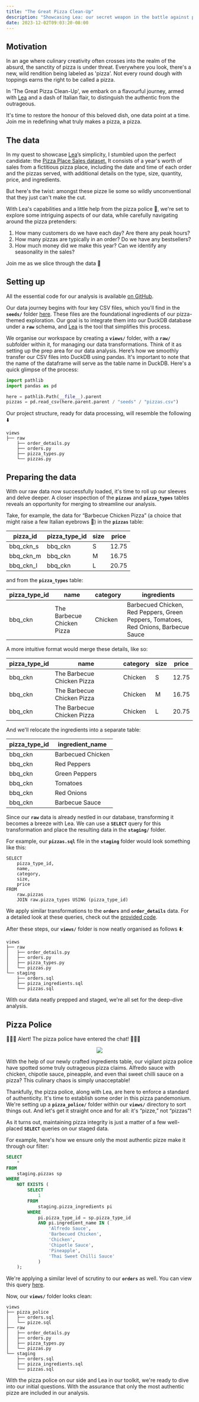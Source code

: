 ```yaml
---
title: "The Great Pizza Clean-Up"
description: "Showcasing Lea: our secret weapon in the battle against pizza pretenders. Lea helps us slice through the clutter, identifying and tossing out the most outrageous pizza claims."
date: 2023-12-02T09:03:20-08:00
---
```


## Motivation

In an age where culinary creativity often crosses into the realm of the absurd, the sanctity of pizza is under threat. Everywhere you look, there's a new, wild rendition being labeled as 'pizza'. Not every round dough with toppings earns the right to be called a pizza.

In 'The Great Pizza Clean-Up', we embark on a flavourful journey, armed with [Lea](https://github.com/carbonfact/lea) and a dash of Italian flair, to distinguish the authentic from the outrageous.

It's time to restore the honour of this beloved dish, one data point at a time. Join me in redefining what truly makes a pizza, a pizza.

## The data

In my quest to showcase [Lea](https://github.com/carbonfact/lea)’s simplicity, I stumbled upon the perfect candidate: the [Pizza Place Sales dataset.](https://www.mavenanalytics.io/data-playground?search=pizza%20place%20sales) It consists of a year's worth of sales from a fictitious pizza place, including the date and time of each order and the pizzas served, with additional details on the type, size, quantity, price, and ingredients.

But here's the twist: amongst these pizze lie some so wildly unconventional that they just can't make the cut.

With Lea's capabilities and a little help from the pizza police 🚨, we're set to explore some intriguing aspects of our data, while carefully navigating around the pizza pretenders:

1. How many customers do we have each day? Are there any peak hours?
2. How many pizzas are typically in an order? Do we have any bestsellers?
3. How much money did we make this year? Can we identify any seasonality in the sales?

Join me as we slice through the data 🍕

## Setting up

All the essential code for our analysis is available [on GitHub](https://github.com/LeonardoNatale/the-great-pizza-cleanup).

Our data journey begins with four key CSV files, which you'll find in the **`seeds/`** folder [here](https://github.com/LeonardoNatale/the-great-pizza-cleanup/tree/main/seeds). These files are the foundational ingredients of our pizza-themed exploration. Our goal is to integrate them into our DuckDB database under a **`raw`** schema, and [Lea](https://github.com/carbonfact/lea) is the tool that simplifies this process.

We organise our workspace by creating a **`views/`** folder, with a **`raw/`** subfolder within it, for managing our data transformations. Think of it as setting up the prep area for our data analysis. Here’s how we smoothly transfer our CSV files into DuckDB using pandas. It's important to note that the name of the dataframe will serve as the table name in DuckDB. Here's a quick glimpse of the process:

```python
import pathlib
import pandas as pd

here = pathlib.Path(__file__).parent
pizzas = pd.read_csv(here.parent.parent / "seeds" / "pizzas.csv")
```

Our project structure, ready for data processing, will resemble the following ⬇️

```
views
├── raw
    ├── order_details.py
    ├── orders.py
    ├── pizza_types.py
    └── pizzas.py
```

## Preparing the data

With our raw data now successfully loaded, it's time to roll up our sleeves and delve deeper. A closer inspection of the **`pizzas`** and **`pizza_types`** tables reveals an opportunity for merging to streamline our analysis.

Take, for example, the data for “Barbecue Chicken Pizza” (a choice that might raise a few Italian eyebrows 🤢) in the **`pizzas`** table:

| pizza_id  | pizza_type_id | size | price |
| --------- | ------------- | ---- | ----- |
| bbq_ckn_s | bbq_ckn       | S    | 12.75 |
| bbq_ckn_m | bbq_ckn       | M    | 16.75 |
| bbq_ckn_l | bbq_ckn       | L    | 20.75 |

and from the **`pizza_types`** table:

| pizza_type_id | name                       | category | ingredients                                                                         |
| ------------- | -------------------------- | -------- | ----------------------------------------------------------------------------------- |
| bbq_ckn       | The Barbecue Chicken Pizza | Chicken  | Barbecued Chicken, Red Peppers, Green Peppers, Tomatoes, Red Onions, Barbecue Sauce |

A more intuitive format would merge these details, like so:

| pizza_type_id | name                       | category | size | price |
| ------------- | -------------------------- | -------- | ---- | ----- |
| bbq_ckn       | The Barbecue Chicken Pizza | Chicken  | S    | 12.75 |
| bbq_ckn       | The Barbecue Chicken Pizza | Chicken  | M    | 16.75 |
| bbq_ckn       | The Barbecue Chicken Pizza | Chicken  | L    | 20.75 |

And we'll relocate the ingredients into a separate table:

| pizza_type_id | ingredient_name   |
| ------------- | ----------------- |
| bbq_ckn       | Barbecued Chicken |
| bbq_ckn       | Red Peppers       |
| bbq_ckn       | Green Peppers     |
| bbq_ckn       | Tomatoes          |
| bbq_ckn       | Red Onions        |
| bbq_ckn       | Barbecue Sauce    |

Since our **`raw`** data is already nestled in our database, transforming it becomes a breeze with Lea. We can use a **`SELECT`** query for this transformation and place the resulting data in the **`staging/`** folder.

For example, our **`pizzas.sql`** file in the **`staging`** folder would look something like this:

```
SELECT
    pizza_type_id,
    name,
    category,
    size,
    price
FROM
    raw.pizzas
    JOIN raw.pizza_types USING (pizza_type_id)
```

We apply similar transformations to the **`orders`** and **`order_details`** data. For a detailed look at these queries, check out the [provided code](https://github.com/LeonardoNatale/pizza-engineering/blob/main/views/staging/orders.sql#L14).

After these steps, our **`views/`** folder is now neatly organised as follows ⬇️:

```
views
├── raw
│   ├── order_details.py
│   ├── orders.py
│   ├── pizza_types.py
│   └── pizzas.py
└── staging
    ├── orders.sql
    ├── pizza_ingredients.sql
    └── pizzas.sql
```

With our data neatly prepped and staged, we're all set for the deep-dive analysis.

## Pizza Police

🚨🚨🚨 Alert! The pizza police have entered the chat! 🚨🚨🚨

<div align="center" >
<figure style="max-width: 300px;">
    <img src="./pizza_police.png" style="box-shadow: none;">
</figure>
</div>

With the help of our newly crafted ingredients table, our vigilant pizza police have spotted some truly outrageous pizza claims. Alfredo sauce with chicken, chipotle sauce, pineapple, and even thai sweet chilli sauce on a pizza? This culinary chaos is simply unacceptable!

Thankfully, the pizza police, along with Lea, are here to enforce a standard of authenticity. It's time to establish some order in this pizza pandemonium. We're setting up a **`pizza_police/`** folder within our **`views/`** directory to sort things out. And let's get it straight once and for all: it's “pizze,” not “pizzas”!

As it turns out, maintaining pizza integrity is just a matter of a few well-placed **`SELECT`** queries on our staged data.

For example, here's how we ensure only the most authentic pizze make it through our filter:

```sql
SELECT
    *
FROM
    staging.pizzas sp
WHERE
    NOT EXISTS (
        SELECT
            1
        FROM
            staging.pizza_ingredients pi
        WHERE
            pi.pizza_type_id = sp.pizza_type_id
            AND pi.ingredient_name IN (
                'Alfredo Sauce',
                'Barbecued Chicken',
                'Chicken',
                'Chipotle Sauce',
                'Pineapple',
                'Thai Sweet Chilli Sauce'
            )
    );
```

We're applying a similar level of scrutiny to our **`orders`** as well. You can view this query [here](https://github.com/LeonardoNatale/pizza-engineering/blob/main/views/pizza_police/orders.sql#L16).

Now, our **`views/`** folder looks clean:

```
views
├── pizza_police
│   ├── orders.sql
│   └── pizze.sql
├── raw
│   ├── order_details.py
│   ├── orders.py
│   ├── pizza_types.py
│   └── pizzas.py
└── staging
    ├── orders.sql
    ├── pizza_ingredients.sql
    └── pizzas.sql
```

With the pizza police on our side and Lea in our toolkit, we're ready to dive into our initial questions. With the assurance that only the most authentic pizze are included in our analysis.
